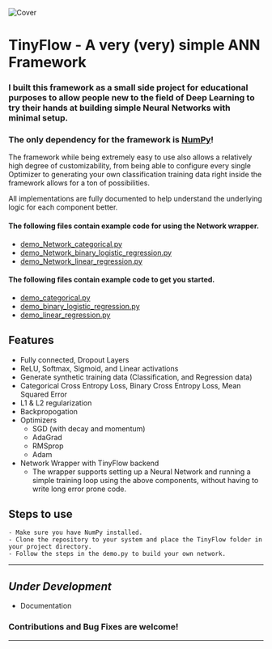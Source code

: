 ![Cover](https://i.imgur.com/2Xp9nxM.png)
# TinyFlow - A very (very) simple ANN Framework
### I built this framework as a small side project for educational purposes to allow people new to the field of Deep Learning to try their hands at building simple Neural Networks with minimal setup.
### The only dependency for the framework is [NumPy](https://numpy.org/)!

The framework while being extremely easy to use also allows a relatively high degree of customizability, from being able to configure every single Optimizer to generating your own classification training data right inside the framework allows for a ton of possibilities.

All implementations are fully documented to help understand the underlying logic for each component better.


#### The following files contain example code for using the Network wrapper.
- [demo_Network_categorical.py](./demo_Network_categorical.py)
- [demo_Network_binary_logistic_regression.py](./demo_Network_binary_logistic_regression.py)
- [demo_Network_linear_regression.py](./demo_Network_linear_regression.py)

#### The following files contain example code to get you started.
- [demo_categorical.py](./demo_categorical.py) 
- [demo_binary_logistic_regression.py](./demo_binary_logistic_regression.py)
- [demo_linear_regression.py](./demo_linear_regression.py)

## **Features**
- Fully connected, Dropout Layers
- ReLU, Softmax, Sigmoid, and Linear activations
- Generate synthetic training data (Classification, and Regression data)
- Categorical Cross Entropy Loss, Binary Cross Entropy Loss, Mean Squared Error
- L1 & L2 regularization
- Backpropogation
- Optimizers
  - SGD (with decay and momentum)
  - AdaGrad
  - RMSprop
  - Adam
- Network Wrapper with TinyFlow backend
  - The wrapper supports setting up a Neural Network and running a simple training loop using the above components, without having to write long error prone code.

## Steps to use
```
- Make sure you have NumPy installed.
- Clone the repository to your system and place the TinyFlow folder in your project directory.
- Follow the steps in the demo.py to build your own network. 
```


---

## *Under Development*
- Documentation

### **Contributions and Bug Fixes are welcome!**

---